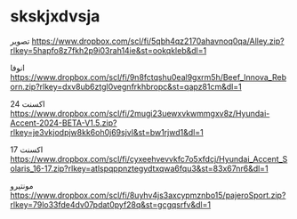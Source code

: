 # skskjxdvsja
تصوير
https://www.dropbox.com/scl/fi/5qbh4qz2170ahavnoq0qa/Alley.zip?rlkey=5hapfo8z7fkh2p9i03rah14ie&st=ookqkleb&dl=1



انوفا
https://www.dropbox.com/scl/fi/9n8fctqshu0eal9gxrm5h/Beef_Innova_Reborn.zip?rlkey=dxv8ub6ztgl0vegnfrkhbropc&st=qapz81cm&dl=1


اكسنت 24
https://www.dropbox.com/scl/fi/2mugi23uewxvkwmmgxv8z/Hyundai-Accent-2024-BETA-V1.5.zip?rlkey=je3vkjodpjw8kk6oh0j69sjvl&st=bw1rjwd1&dl=1


اكسنت 17
https://www.dropbox.com/scl/fi/cyxeehvevvkfc7o5xfdcj/Hyundai_Accent_Solaris_16-17.zip?rlkey=atlspqppnztegydtxqwa6fqu3&st=83x67nr6&dl=1



مونتيرو
https://www.dropbox.com/scl/fi/8uyhv4js3axcypmznbo15/pajeroSport.zip?rlkey=79lo33fde4dv07pdat0pyf28q&st=gcgqsrfv&dl=1
